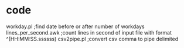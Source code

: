 # code

workday.pl  ;find date before or after number of workdays
lines_per_second.awk  ;count lines in second of input file with format ^(HH:MM:SS.ssssss)
csv2pipe.pl  ;convert csv comma to pipe delimited
